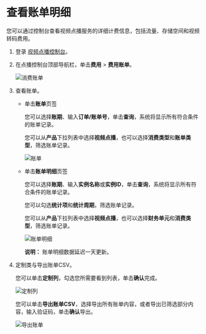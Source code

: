 # 查看账单明细

您可以通过控制台查看视频点播服务的详细计费信息，包括流量、存储空间和视频转码费用。

1.  登录 [视频点播控制台](https://vod.console.aliyun.com/#/overview)。

2.  在点播控制台顶部导航栏，单击**费用** \> **费用账单**。

    ![消费账单](https://static-aliyun-doc.oss-accelerate.aliyuncs.com/assets/img/zh-CN/2395454061/p179002.png)

3.  查看账单。

    -   单击**账单**页签

        您可以选择**账期**、输入**订单/账单号**，单击**查询**，系统将显示所有符合条件的账单记录。

        您可以从**产品**下拉列表中选择**视频点播**，也可以选择**消费类型**和**账单类型**，筛选账单记录。

        ![账单](https://static-aliyun-doc.oss-accelerate.aliyuncs.com/assets/img/zh-CN/3395454061/p179018.png)

    -   单击**账单明细**页签

        您可以选择**账期**、输入**实例名称**或**实例ID**，单击**查询**，系统将显示所有符合条件的账单记录。

        您可以勾选**统计项**和**统计周期**，筛选账单记录。

        您可以从**产品**下拉列表中选择**视频点播**，也可以选择**财务单元**和**消费类型**，筛选账单记录。

        ![账单明细](https://static-aliyun-doc.oss-accelerate.aliyuncs.com/assets/img/zh-CN/3395454061/p179230.png)

        **说明：** 账单明细数据延迟一天更新。

4.  定制类与导出账单CSV。

    您可以单击**定制列**，勾选您所需要看到列表，单击**确认**完成。

    ![定制列](https://static-aliyun-doc.oss-accelerate.aliyuncs.com/assets/img/zh-CN/1223485061/p179061.png)

    您可以单击**导出账单CSV**，选择导出所有账单内容，或者导出已筛选部分内容，输入验证码，单击**确认**导出。

    ![导出账单](https://static-aliyun-doc.oss-accelerate.aliyuncs.com/assets/img/zh-CN/3395454061/p179065.png)


